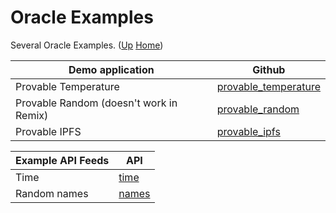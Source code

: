 # Oracle Examples

Several Oracle Examples. ([Up](..) [Home](..\..))

| Demo application                        | Github
| ---------                               | -----
| Provable Temperature                    | [provable_temperature]
| Provable Random (doesn't work in Remix) | [provable_random]
| Provable IPFS                           | [provable_ipfs]

[provable_random]:      https://github.com/web3examples/ethereum/tree/master/oracle_examples/provable_random.sol
[provable_temperature]: https://github.com/web3examples/ethereum/tree/master/oracle_examples/provable_temperature.sol
[provable_ipfs]:        https://github.com/web3examples/ethereum/tree/master/oracle_examples/provable_ipfs.sol



| Example API Feeds     | API
| -----------------     | ---
| Time                  | [time]
| Random names          | [names]

[time]:     http://worldtimeapi.org/api/timezone/Europe/Amsterdam
[names]:    https://uinames.com/api/?amount=1


